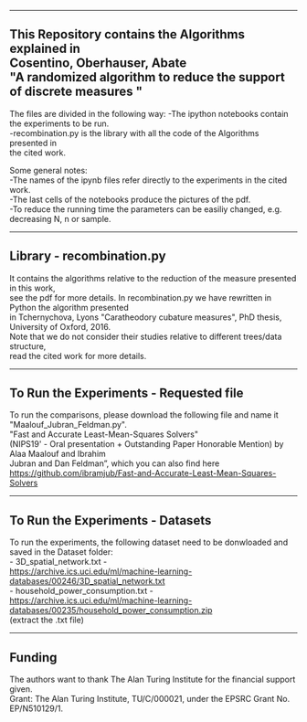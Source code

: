 ---------------------------------------------------
This Repository contains the Algorithms explained in<br />
Cosentino, Oberhauser, Abate<br />
"A randomized algorithm to reduce the support of discrete measures "<br />
---------------------------------------------------

The files are divided in the following way:
-The ipython notebooks contain the experiments to be run.<br />
-recombination.py is the library with all the code of the Algorithms presented in<br />
 the cited work.<br />

Some general notes:<br />
-The names of the ipynb files refer directly to the experiments in the cited work.<br />
-The last cells of the notebooks produce the pictures of the pdf.<br />
-To reduce the running time the parameters can be easiliy changed, e.g. decreasing N, n or sample.<br />

---------------------------------------------------
Library - recombination.py
---------------------------------------------------
It contains the algorithms relative to the reduction of the measure presented in this work,<br />
see the pdf for more details. In recombination.py we have rewritten in Python the algorithm presented<br />
in Tchernychova, Lyons "Caratheodory cubature measures", PhD thesis, University of Oxford, 2016.<br />
Note that we do not consider their studies relative to different trees/data structure,<br />
read the cited work for more details.<br />

---------------------------------------------------
To Run the Experiments - Requested file
---------------------------------------------------
To run the comparisons, please download the following file and name it "Maalouf_Jubran_Feldman.py".<br />
"Fast and Accurate Least-Mean-Squares Solvers"<br />
(NIPS19' - Oral presentation + Outstanding Paper Honorable Mention) by Alaa Maalouf and Ibrahim<br />
Jubran and Dan Feldman”, which you can also find here<br />
https://github.com/ibramjub/Fast-and-Accurate-Least-Mean-Squares-Solvers<br />

---------------------------------------------------
To Run the Experiments - Datasets
---------------------------------------------------
To run the experiments, the following dataset need to be donwloaded and saved in the Dataset folder:<br />
	- 3D_spatial_network.txt -<br />
      https://archive.ics.uci.edu/ml/machine-learning-databases/00246/3D_spatial_network.txt<br />
	- household_power_consumption.txt -<br />
      https://archive.ics.uci.edu/ml/machine-learning-databases/00235/household_power_consumption.zip<br />
      (extract the .txt file)<br />

---------------------------------------------------
Funding
---------------------------------------------------
The authors want to thank The Alan Turing Institute for the financial support given.<br />
Grant: The Alan Turing Institute, TU/C/000021, under the EPSRC Grant No. EP/N510129/1.<br />
